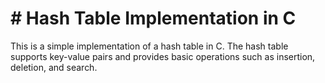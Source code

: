 # # Hash Table Implementation in C

This is a simple implementation of a hash table in C. The hash table supports key-value pairs and provides basic operations such as insertion, deletion, and search.
